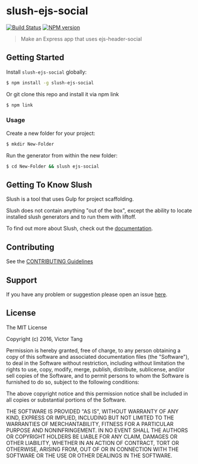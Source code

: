 # slush-ejs-social 

[![Build Status](https://secure.travis-ci.org/vtange/slush-ejs-social.png?branch=master)](https://travis-ci.org/vtange/slush-ejs-social) [![NPM version](https://badge-me.herokuapp.com/api/npm/slush-ejs-social.png)](http://badges.enytc.com/for/npm/slush-ejs-social)

> Make an Express app that uses ejs-header-social


## Getting Started

Install `slush-ejs-social` globally:

```bash
$ npm install -g slush-ejs-social
```

Or git clone this repo and install it via npm link
```bash
$ npm link
```

### Usage

Create a new folder for your project:

```bash
$ mkdir New-Folder
```

Run the generator from within the new folder:

```bash
$ cd New-Folder && slush ejs-social
```

## Getting To Know Slush

Slush is a tool that uses Gulp for project scaffolding.

Slush does not contain anything "out of the box", except the ability to locate installed slush generators and to run them with liftoff.

To find out more about Slush, check out the [documentation](https://github.com/slushjs/slush).

## Contributing

See the [CONTRIBUTING Guidelines](https://github.com/vtange/slush-ejs-social/blob/master/CONTRIBUTING.md)

## Support
If you have any problem or suggestion please open an issue [here](https://github.com/vtange/slush-ejs-social/issues).

## License 

The MIT License

Copyright (c) 2016, Victor Tang

Permission is hereby granted, free of charge, to any person
obtaining a copy of this software and associated documentation
files (the "Software"), to deal in the Software without
restriction, including without limitation the rights to use,
copy, modify, merge, publish, distribute, sublicense, and/or sell
copies of the Software, and to permit persons to whom the
Software is furnished to do so, subject to the following
conditions:

The above copyright notice and this permission notice shall be
included in all copies or substantial portions of the Software.

THE SOFTWARE IS PROVIDED "AS IS", WITHOUT WARRANTY OF ANY KIND,
EXPRESS OR IMPLIED, INCLUDING BUT NOT LIMITED TO THE WARRANTIES
OF MERCHANTABILITY, FITNESS FOR A PARTICULAR PURPOSE AND
NONINFRINGEMENT. IN NO EVENT SHALL THE AUTHORS OR COPYRIGHT
HOLDERS BE LIABLE FOR ANY CLAIM, DAMAGES OR OTHER LIABILITY,
WHETHER IN AN ACTION OF CONTRACT, TORT OR OTHERWISE, ARISING
FROM, OUT OF OR IN CONNECTION WITH THE SOFTWARE OR THE USE OR
OTHER DEALINGS IN THE SOFTWARE.

